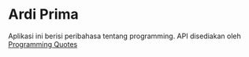 # Ardi Prima

Aplikasi ini berisi peribahasa tentang programming.
API disediakan oleh [Programming Quotes](http://programming-quotes-api.herokuapp.com/)
